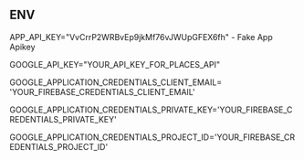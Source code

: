 ## ENV

APP_API_KEY="VvCrrP2WRBvEp9jkMf76vJWUpGFEX6fh" - Fake App Apikey

GOOGLE_API_KEY="YOUR_API_KEY_FOR_PLACES_API"

GOOGLE_APPLICATION_CREDENTIALS_CLIENT_EMAIL= 'YOUR_FIREBASE_CREDENTIALS_CLIENT_EMAIL'

GOOGLE_APPLICATION_CREDENTIALS_PRIVATE_KEY='YOUR_FIREBASE_CREDENTIALS_PRIVATE_KEY'

GOOGLE_APPLICATION_CREDENTIALS_PROJECT_ID='YOUR_FIREBASE_CREDENTIALS_PROJECT_ID'
